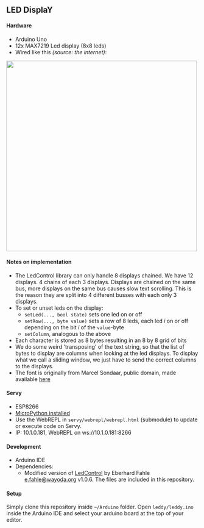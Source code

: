 ## LED DisplaY

#### Hardware

- Arduino Uno
- 12x MAX7219 Led display (8x8 leds)
- Wired like this _(source: the internet)_:
<img src="https://user-images.githubusercontent.com/47608311/211937380-e48b0876-e36b-4873-9c20-ebee0466bb67.png" height="500px" />


#### Notes on implementation

- The LedControl library can only handle 8 displays chained. We have 12 displays. 4 chains of each 3 displays. Displays are chained on the same bus, more displays on the same bus causes slow text scrolling. This is the reason they are split into 4 different busses with each only 3 displays.
- To set or unset leds on the display:
    - `setLed(..., bool state)` sets one led on or off
    - `setRow(..., byte value)` sets a row of 8 leds, each led _i_ on or off depending on the bit _i_ of the `value`-byte
    - `setColumn`, analogous to the above
- Each character is stored as 8 bytes resulting in an 8 by 8 grid of bits
- We do some weird 'transposing' of the text string, so that the list of bytes to display are columns when looking at the led displays. To display what we call a sliding window, we just have to send the correct columns to the displays.
- The font is originally from Marcel Sondaar, public domain, made available [here](https://github.com/dhepper/font8x8)

#### Servy

- ESP8266
- [MicroPython installed](http://micropython.org/download/#esp8266)
- Use the WebREPL in `servy/webrepl/webrepl.html` (submodule) to update or execute code on Servy.
- IP: 10.1.0.181, WebREPL on ws://10.1.0.181:8266

#### Development

- Arduino IDE
- Dependencies:
    - Modified version of [LedControl](http://wayoda.github.io/LedControl/) by Eberhard Fahle <e.fahle@wayoda.org> v1.0.6. The files are included in this repository.

#### Setup
Simply clone this repository inside `~/Arduino` folder. Open `leddy/leddy.ino` inside the Arduino IDE and select your arduino board at the top of your editor.
